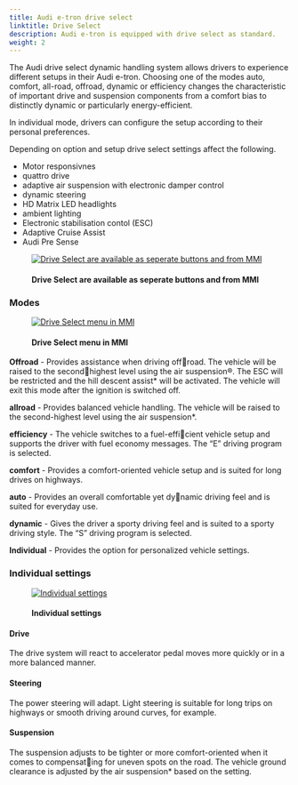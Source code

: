 ```yaml
---
title: Audi e-tron drive select 
linktitle: Drive Select
description: Audi e-tron is equipped with drive select as standard.
weight: 2
---
```

<!-- markdownlint-disable MD033 -->

The Audi drive select dynamic handling system allows drivers to experience different setups in their Audi e-tron.
Choosing one of the modes auto, comfort, all-road, offroad, dynamic or efficiency changes the characteristic of important drive and suspension components from a comfort bias to distinctly 
dynamic or particularly energy-efficient.

In individual mode, drivers can configure the setup according to their personal preferences.

Depending on option and setup drive select settings affect the following.

- Motor responsivnes
- quattro drive
- adaptive air suspension with electronic damper control
- dynamic steering
- HD Matrix LED headlights
- ambient lighting
- Electronic stabilisation contol (ESC)
- Adaptive Cruise Assist
- Audi Pre Sense

<figure>
    <a href="https://media.electrichasgoneaudi.net/multimedia/models/e-tron/technology/audidriveselect/driveselectbuttons.jpg">
        <img src="https://media.electrichasgoneaudi.net/multimedia/models/e-tron/technology/audidriveselect/driveselectbuttonss.jpg"
        alt="Drive Select are available as seperate buttons and from MMI" title="Drive Select are available as seperate buttons and from MMI">
    </a>
    <figcaption><h4>Drive Select are available as seperate buttons and from MMI</h4></figcaption>
</figure>

### Modes

<figure>
    <a href="https://media.electrichasgoneaudi.net/multimedia/models/e-tron/technology/audidriveselect/driveselectmenu.jpg">
        <img src="https://media.electrichasgoneaudi.net/multimedia/models/e-tron/technology/audidriveselect/driveselectmenus.jpg"
        alt="Drive Select menu in MMI" title="Drive Select menu in MMI">
    </a>
    <figcaption><h4>Drive Select menu in MMI</h4></figcaption>
</figure>

**Offroad** - Provides assistance when driving offroad. The vehicle will be raised to the secondhighest level using the air suspension®. The ESC
will be restricted and the hill descent assist* will be activated. The vehicle will exit this mode after the ignition is switched off.

**allroad** - Provides balanced vehicle handling. The vehicle will be raised to the second-highest level using the air suspension*.

**efficiency** - The vehicle switches to a fuel-efficient vehicle setup and supports the driver with fuel economy messages. The “E” driving program is selected.  

**comfort** - Provides a comfort-oriented vehicle setup and is suited for long drives on highways.

**auto** - Provides an overall comfortable yet dynamic driving feel and is suited for everyday use.

**dynamic** - Gives the driver a sporty driving feel and is suited to a sporty driving style. The “S” driving program is selected.

**Individual** - Provides the option for personalized vehicle settings.

### Individual settings

<figure>
    <a href="https://media.electrichasgoneaudi.net/multimedia/models/e-tron/technology/audidriveselect/individualsettings.jpg">
        <img src="https://media.electrichasgoneaudi.net/multimedia/models/e-tron/technology/audidriveselect/individualsettingss.jpg"
        alt="Individual settings" title="Individual settings">
    </a>
    <figcaption><h4>Individual settings</h4></figcaption>
</figure>

#### Drive

The drive system will react to accelerator pedal moves more quickly or in a more balanced manner.

#### Steering

The power steering will adapt. Light steering is suitable for long trips on highways or smooth driving around curves, for example. 

#### Suspension

The suspension adjusts to be tighter or more comfort-oriented when it comes to compensating for uneven spots on the road.
The vehicle ground clearance is adjusted by the air suspension* based on the setting.

